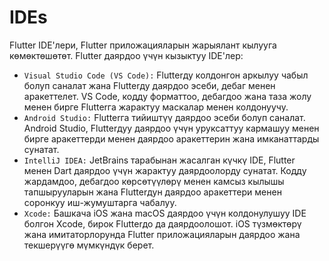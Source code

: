 # IDEs
Flutter IDE'лери, Flutter приложацияларын жарыялант кылууга көмөктөшөтөт. Flutter даярдоо үчүн кызыктуу IDE'лер:

* `Visual Studio Code (VS Code):` Flutterду колдонгон аркылуу чабыл болуп саналат жана Flutterду даярдоо эсеби, дебаг менен аракеттелет. VS Code, кодду форматтоо, дебагдоо жана таза жолу менен бирге Flutterга жарактуу маскалар менен колдонуучу.
* `Android Studio:` Flutterга тийиштүү даярдоо эсеби болуп саналат. Android Studio, Flutterдуу даярдоо үчүн уруксаттуу кармашуу менен бирге аракеттерди менен даярдоо аракеттерин жана имканаттарды сунатат.
* `IntelliJ IDEA:` JetBrains тарабынан жасалган күчкү IDE, Flutter менен Dart даярдоо үчүн жарактуу даярдоолорду сунатат. Кодду жардамдоо, дебагдоо көрсөтүүлөрү менен камсыз кылышы тапшырууларын жана Flutterдун даярдоо аракеттери менен соронкуу иш-жумуштарга чабалуу.
* `Xcode:` Башкача iOS жана macOS даярдоо үчүн колдонулушуу IDE болгон Xcode, бирок Flutterдо да даярдоолошот. iOS түзмөктөрү жана имитаторлорунда Flutter приложацияларын даярдоо жана текшерүүгө мүмкүндүк берет.














